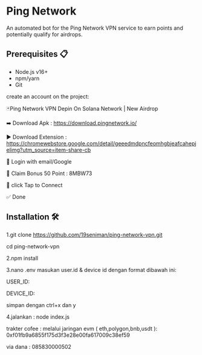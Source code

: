# Ping Network 

An automated bot for the Ping Network VPN service to earn points and potentially qualify for airdrops.

## Prerequisites 📋

- Node.js v16+
- npm/yarn
- Git

create an account on the project:

🃏Ping Network VPN Depin On Solana Network | New Airdrop 

➡️ Download Apk : https://download.pingnetwork.io/

▶️ Download Extension : https://chromewebstore.google.com/detail/geeedmdpncfeomhgbjeafcahepjelimg?utm_source=item-share-cb

🔲 Login with email/Google

🔲 Claim Bonus 50 Point : 8MBW73

🔲 click  Tap to Connect

✅ Done

## Installation 🛠️

1.git clone https://github.com/19seniman/ping-network-vpn.git

cd ping-network-vpn

2.npm install


3.nano .env
masukan user.id & device id dengan format dibawah ini:

USER_ID:

DEVICE_ID:

simpan dengan ctrl+x dan y

4.jalankan :
node index.js

trakter cofee :
melalui jaringan evm ( eth,polygon,bnb,usdt ):  0xf01fb9a6855f175d3f3e28e00fa617009c38ef59

via dana : 085830000502
